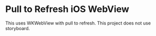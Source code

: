 # Pull to Refresh iOS WebView
This uses WKWebView with pull to refresh. This project does not use storyboard.